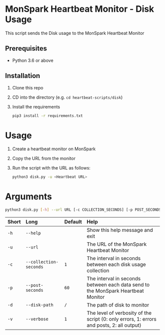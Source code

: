 # MonSpark Heartbeat Monitor - Disk Usage

This script sends the Disk usage to the MonSpark Heartbeat Monitor

## Prerequisites

- Python 3.6 or above

## Installation

1.  Clone this repo
2.  CD into the directory (e.g. `cd heartbeat-scripts/disk`)
3.  Install the requirements

    ```bash
    pip3 install -r requirements.txt
    ```

# Usage

1.  Create a heartbeat monitor on MonSpark
2.  Copy the URL from the monitor
3.  Run the script with the URL as follows:

    ```bash
    python3 disk.py -u <Heartbeat URL>
    ```

# Arguments

```bash
python3 disk.py [-h] --url URL [-c COLLECTION_SECONDS] [-p POST_SECONDS] [-d DISK_PATH] [-v]
```

| Short | Long             | Default | Help                                                                                      |
| :---- | :--------------- | :------ | :---------------------------------------------------------------------------------------- |
| `-h`  | `--help`         |         | Show this help message and exit                                                           |
| `-u`  | `--url`          |         | The URL of the MonSpark Heartbeat Monitor                                                 |
| `-c`  | `--collection-seconds`  | `1`     | The interval in seconds between each disk usage collection                                 |
| `-p`  | `--post-seconds` | `60`    | The interval in seconds between each data send to the MonSpark Heartbeat Monitor          |
| `-d`  | `--disk-path` | `/`    | The path of disk to monitor        |
| `-v`  | `--verbose`      | `1`     | The level of verbosity of the script (0: only errors, 1: errors and posts, 2: all output) |
